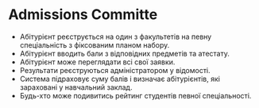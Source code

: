 # Admissions Committe

- Абітурієнт реєструється на один з факультетів на певну спеціальність з фіксованим планом набору.
- Абітурієнт вводить бали з відповідних предметів та атестату.
- Абітурієнт може переглядати всі свої заявки.
- Результати реєструються адміністратором у відомості.
- Система підраховує суму балів і визначає абітурієнтів, які зараховані у навчальний заклад.
- Будь-хто може подивитись рейтинг студентів певної спеціальності.
